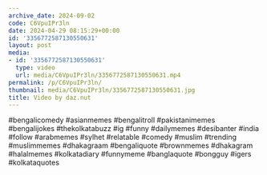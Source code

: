 ```yaml
---
archive_date: 2024-09-02
code: C6VpuIPr3ln
date: 2024-04-29 08:15:29+00:00
id: '3356772587130550631'
layout: post
media:
- id: '3356772587130550631'
  type: video
  url: media/C6VpuIPr3ln/3356772587130550631.mp4
permalink: /p/C6VpuIPr3ln/
thumbnail: media/C6VpuIPr3ln/3356772587130550631.jpg
title: Video by daz.nut
---
```


#bengalicomedy #asianmemes #bengalitroll #pakistanimemes #bengalijokes #thekolkatabuzz #ig #funny #dailymemes #desibanter #india #follow #arabmemes #sylhet #relatable #comedy #muslim #trending #muslimmemes #dhakagraam #bengaliquote #brownmemes #dhakagram #halalmemes #kolkatadiary #funnymeme #banglaquote #bongguy #igers #kolkataquotes